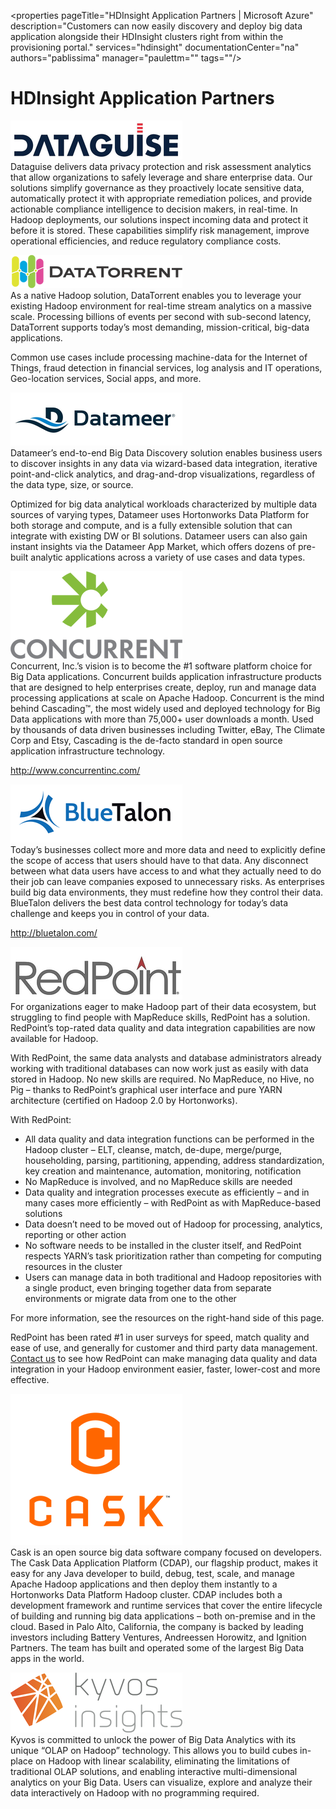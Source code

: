 <properties
    pageTitle="HDInsight Application Partners | Microsoft Azure" 
    description="Customers can now easily discovery and deploy big data application alongside their HDInsight clusters right from within the provisioning portal."
    services="hdinsight" 
    documentationCenter="na" 
    authors="pablissima" 
    manager="paulettm="" 
    tags=""/>
<tags
    ms.service="hdinsight"
    ms.devlang="na"
    ms.topic="article"
    ms.tgt_pltfrm="na"
    ms.workload="na"
    ms.date="09/25/2015"
    ms.author="paulettm"/>
# HDInsight Application Partners

![](media/hdinsight-application-partners/dataguise1.png)  
Dataguise delivers data privacy protection and risk assessment analytics
that allow organizations to safely leverage and share enterprise data.
Our solutions simplify governance as they proactively locate sensitive
data, automatically protect it with appropriate remediation polices, and
provide actionable compliance intelligence to decision makers, in
real-time. In Hadoop deployments, our solutions inspect incoming data
and protect it before it is stored. These capabilities simplify risk
management, improve operational efficiencies, and reduce regulatory
compliance costs.

![](media/hdinsight-application-partners/datatorrent2.png)  
As a native Hadoop solution, DataTorrent enables you to leverage your
existing Hadoop environment for real-time stream analytics on a massive
scale. Processing billions of events per second with sub-second latency,
DataTorrent supports today’s most demanding, mission-critical, big-data
applications.

Common use cases include processing machine-data for the Internet of
Things, fraud detection in financial services, log analysis and IT
operations, Geo-location services, Social apps, and more.

![](media/hdinsight-application-partners/datameer3.png)  
Datameer’s end-to-end Big Data Discovery solution enables business users
to discover insights in any data via wizard-based data integration,
iterative point-and-click analytics, and drag-and-drop visualizations,
regardless of the data type, size, or source.

Optimized for big data analytical workloads characterized by multiple
data sources of varying types, Datameer uses Hortonworks Data Platform
for both storage and compute, and is a fully extensible solution that
can integrate with existing DW or BI solutions. Datameer users can also
gain instant insights via the Datameer App Market, which offers dozens
of pre-built analytic applications across a variety of use cases and
data types.

![](media/hdinsight-application-partners/concurrent4.png)  
Concurrent, Inc.’s vision is to become the \#1 software platform choice
for Big Data applications. Concurrent builds application infrastructure
products that are designed to help enterprises create, deploy, run and
manage data processing applications at scale on Apache Hadoop.
Concurrent is the mind behind Cascading™, the most widely used and
deployed technology for Big Data applications with more than 75,000+
user downloads a month. Used by thousands of data driven businesses
including Twitter, eBay, The Climate Corp and Etsy, Cascading is the
de-facto standard in open source application infrastructure technology.

http://www.concurrentinc.com/

![](media/hdinsight-application-partners/bluetalon5.png)  
Today’s businesses collect more and more data and need to explicitly
define the scope of access that users should have to that data. Any
disconnect between what data users have access to and what they actually
need to do their job can leave companies exposed to unnecessary risks.
As enterprises build big data environments, they must redefine how they
control their data. BlueTalon delivers the best data control technology
for today’s data challenge and keeps you in control of your data.

http://bluetalon.com/

![](media/hdinsight-application-partners/redpoint6.png)  
For organizations eager to make Hadoop part of their data ecosystem, but
struggling to find people with MapReduce skills, RedPoint has a
solution. RedPoint’s top-rated data quality and data integration
capabilities are now available for Hadoop.

With RedPoint, the same data analysts and database administrators
already working with traditional databases can now work just as easily
with data stored in Hadoop. No new skills are required. No MapReduce, no
Hive, no Pig – thanks to RedPoint’s graphical user interface and pure
YARN architecture (certified on Hadoop 2.0 by Hortonworks).

With RedPoint:  
-  All data quality and data integration functions can be performed in the
Hadoop cluster – ELT, cleanse, match, de-dupe, merge/purge,
householding, parsing, partitioning, appending, address standardization,
key creation and maintenance, automation, monitoring, notification  
-  No MapReduce is involved, and no MapReduce skills are needed  
-  Data quality and integration processes execute as efficiently – and in
many cases more efficiently – with RedPoint as with MapReduce-based
solutions  
-  Data doesn’t need to be moved out of Hadoop for processing, analytics,
reporting or other action  
-  No software needs to be installed in the cluster itself, and RedPoint
respects YARN’s task prioritization rather than competing for computing
resources in the cluster  
-  Users can manage data in both traditional and Hadoop repositories with a single product, even bringing together data from separate environments
or migrate data from one to the other

For more information, see the resources on the right-hand side of this
page.

RedPoint has been rated \#1 in user surveys for speed, match quality and
ease of use, and generally for customer and third party data
management. [Contact
us](http://www.redpoint.net/Products/BigData.aspx) to see how RedPoint
can make managing data quality and data integration in your Hadoop
environment easier, faster, lower-cost and more effective.

![](media/hdinsight-application-partners/cask7.png)  
Cask is an open source big data software company focused on developers.
The Cask Data Application Platform (CDAP), our flagship product, makes
it easy for any Java developer to build, debug, test, scale, and manage
Apache Hadoop applications and then deploy them instantly to a
Hortonworks Data Platform Hadoop cluster. CDAP includes both a
development framework and runtime services that cover the entire
lifecycle of building and running big data applications – both
on-premise and in the cloud. Based in Palo Alto, California, the company
is backed by leading investors including Battery Ventures, Andreessen
Horowitz, and Ignition Partners. The team has built and operated some of
the largest Big Data apps in the world.

![](media/hdinsight-application-partners/kyvos8.png)  
Kyvos is committed to unlock the power of Big Data Analytics with its
unique “OLAP on Hadoop” technology. This allows you to build cubes
in-place on Hadoop with linear scalability, eliminating the limitations
of traditional OLAP solutions, and enabling interactive
multi-dimensional analytics on your Big Data. Users can visualize,
explore and analyze their data interactively on Hadoop with no
programming required.

